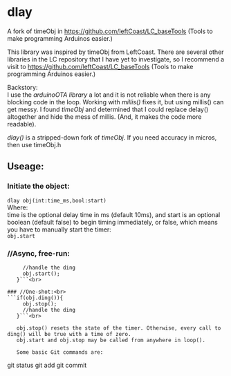 # dlay
A fork of timeObj in https://github.com/leftCoast/LC_baseTools (Tools to make programming Arduinos easier.)

This library was inspired by timeObj from LeftCoast.
There are several other libraries in the LC repository that I have yet to investigate,
so I recommend a visit to https://github.com/leftCoast/LC_baseTools (Tools to make programming Arduinos easier.)

Backstory:<br>
I use the _arduinoOTA library_ a lot and it is not reliable when there is any blocking code in the loop.
Working with _millis()_ fixes it, but using millis() can get messy.  I found _timeObj_ and determined that
I could replace delay() altogether and hide the mess of millis. (And, it makes the code more readable).

_dlay()_ is a stripped-down fork of _timeObj_. If you need accuracy in micros, then use timeObj.h

## Useage:
### Initiate the object:
```dlay obj(int:time_ms,bool:start)```<br>
Where:<br>
   time is the optional delay time in ms (default 10ms), and
   start is an optional boolean (default false) to begin timing immediately,
   or false, which means you have to manually start the timer: <br>
```obj.start```<br>

### //Async, free-run:<br>
```if(obj.ding()){
     //handle the ding
     obj.start();
   }```<br>

### //One-shot:<br>
```if(obj.ding()){
     obj.stop();
     //handle the ding
   }```<br>

   obj.stop() resets the state of the timer. Otherwise, every call to ding() will be true with a time of zero.
   obj.start and obj.stop may be called from anywhere in loop().
   
   Some basic Git commands are:
```
git status
git add
git commit
```
